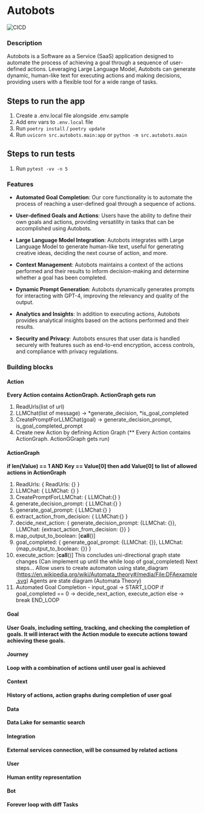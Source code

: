 # Autobots
![CICD](https://github.com/jetoslabs/autobots/actions/workflows/CICD.yaml/badge.svg?branch=main)

### Description

Autobots is a Software as a Service (SaaS) application designed to automate the process of achieving a goal through a sequence of user-defined actions. Leveraging Large Language Model, Autobots can generate dynamic, human-like text for executing actions and making decisions, providing users with a flexible tool for a wide range of tasks.

## Steps to run the app
1. Create a .env.local file alongside .env.sample
2. Add env vars to `.env.local` file
3. Run `poetry install` / `poetry update`
4. Run `uvicorn src.autobots.main:app` or `python -m src.autobots.main`

## Steps to run tests
1. Run `pytest -vv -n 5`

### Features

* **Automated Goal Completion**: Our core functionality is to automate the process of reaching a user-defined goal through a sequence of actions.

* **User-defined Goals and Actions**: Users have the ability to define their own goals and actions, providing versatility in tasks that can be accomplished using Autobots.

* **Large Language Model Integration**: Autobots integrates with Large Language Model to generate human-like text, useful for generating creative ideas, deciding the next course of action, and more.

* **Context Management**: Autobots maintains a context of the actions performed and their results to inform decision-making and determine whether a goal has been completed.

* **Dynamic Prompt Generation**: Autobots dynamically generates prompts for interacting with GPT-4, improving the relevancy and quality of the output.

* **Analytics and Insights**: In addition to executing actions, Autobots provides analytical insights based on the actions performed and their results.

* **Security and Privacy**: Autobots ensures that user data is handled securely with features such as end-to-end encryption, access controls, and compliance with privacy regulations.

### Building blocks

#### Action
**Every Action contains ActionGraph. ActionGraph gets run**
1. ReadUrls(list of url)
2. LLMChat(list of message) -> *generate_decision, *is_goal_completed
3. CreatePromptForLLMChat(goal) -> generate_decision_prompt, is_goal_completed_prompt
4. Create new Action by defining Action Graph (** Every Action contains ActionGraph. ActionGGraph gets run)

#### ActionGraph
**if len(Value) == 1 AND Key == Value[0] then add Value[0] to list of allowed actions in ActionGraph**
1. ReadUrls: { ReadUrls: {} }
2. LLMChat: { LLMChat: {} }
3. CreatePromptForLLMChat: { LLMChat:{} }
4. generate_decision_prompt: { LLMChat:{} }
5. generate_goal_prompt: { LLMChat:{} }
6. extract_action_from_decision: { LLMChat:{} }
7. decide_next_action: { generate_decision_prompt: {LLMChat: {}}, LLMChat: {extract_action_from_decision: {}} }
8. map_output_to_boolean: [__call__()]
9. goal_completed: { generate_goal_prompt: {LLMChat: {}}, LLMChat: {map_output_to_boolean: {}} }
10. execute_action: [__call__()]
This concludes uni-directional graph state changes (Can implement up until the while loop of goal_completed)
Next steps... Allow users to create automaton using state_diagram (https://en.wikipedia.org/wiki/Automata_theory#/media/File:DFAexample.svg)
Agents are state diagram (Automata Theory)
11. Automated Goal Completion - input_goal -> START_LOOP if goal_completed == 0 -> decide_next_action, execute_action else -> break END_LOOP

#### Goal
**User Goals, including setting, tracking, and checking the completion of goals. It will interact with the Action module to execute actions toward achieving these goals.**

#### Journey
**Loop with a combination of actions until user goal is achieved**

#### Context
**History of actions, action graphs during completion of user goal**

#### Data
**Data Lake for semantic search**

#### Integration
**External services connection, will be consumed by related actions**

#### User
**Human entity representation**

#### Bot
**Forever loop with diff Tasks**
